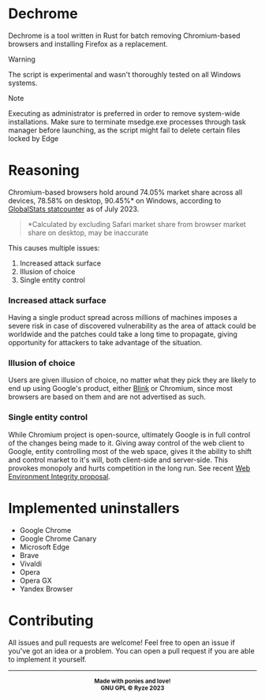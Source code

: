 # Dechrome

Dechrome is a tool written in Rust for batch removing Chromium-based browsers and installing Firefox as a replacement.

> [!WARNING]
> The script is experimental and wasn't thoroughly tested on all Windows systems.

> [!NOTE]
> Executing as administrator is preferred in order to remove system-wide installations. Make sure to terminate msedge.exe processes through task manager before launching, as the script might fail to delete certain files locked by Edge

# Reasoning

Chromium-based browsers hold around 74.05% market share across all devices, 78.58% on desktop, 90.45%* on Windows, according to [GlobalStats statcounter](https://gs.statcounter.com/browser-market-share/desktop/worldwide/#monthly-202307-202307-bar) as of July 2023.
> *Calculated by excluding Safari market share from browser market share on desktop, may be inaccurate

This causes multiple issues:
1. Increased attack surface
2. Illusion of choice
3. Single entity control

### Increased attack surface
Having a single product spread across millions of machines imposes a severe risk in case of discovered vulnerability as the area of attack could be worldwide and the patches could take a long time to propagate, giving opportunity for attackers to take advantage of the situation.

### Illusion of choice
Users are given illusion of choice, no matter what they pick they are likely to end up using Google's product, either [Blink](https://www.chromium.org/blink) or Chromium, since most browsers are based on them and are not advertised as such.

### Single entity control
While Chromium project is open-source, ultimately Google is in full control of the changes being made to it. Giving away control of the web client to Google, entity controlling most of the web space, gives it the ability to shift and control market to it's will, both client-side and server-side. This provokes monopoly and hurts competition in the long run. See recent [Web Environment Integrity proposal](https://github.com/RupertBenWiser/Web-Environment-Integrity/blob/main/explainer.md).

# Implemented uninstallers
- Google Chrome
- Google Chrome Canary
- Microsoft Edge
- Brave
- Vivaldi
- Opera
- Opera GX
- Yandex Browser

# Contributing
All issues and pull requests are welcome! Feel free to open an issue if you've got an idea or a problem. You can open a pull request if you are able to implement it yourself.

---
<p align="center">
<sub><strong>
    Made with ponies and love!
    <br/>
    GNU GPL © Ryze 2023
</strong></sub>
</p>
